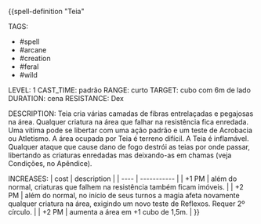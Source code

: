 {{spell-definition "Teia"

TAGS:
- #spell
- #arcane
- #creation
- #feral
- #wild

LEVEL: 1
CAST_TIME: padrão
RANGE: curto
TARGET: cubo com 6m de lado
DURATION: cena
RESISTANCE: Dex

DESCRIPTION:
Teia cria várias camadas de fibras entrelaçadas e pegajosas na área. Qualquer criatura na área que falhar na resistência fica enredada. Uma vítima pode se libertar com uma ação padrão e um teste de Acrobacia ou Atletismo. A área ocupada por Teia é terreno difícil. A Teia é inflamável. Qualquer ataque que cause dano de fogo destrói as teias por onde passar, libertando as criaturas enredadas mas deixando-as em chamas (veja Condições, no Apêndice).

INCREASES:
| cost | description |
| ---- | ----------- |
| +1 PM | além do normal, criaturas que falhem na resistência também ficam imóveis. |
| +2 PM | além do normal, no início de seus turnos a magia afeta novamente qualquer criatura na área, exigindo um novo teste de Reflexos. Requer 2º círculo. |
| +2 PM | aumenta a área em +1 cubo de 1,5m. |
}}
